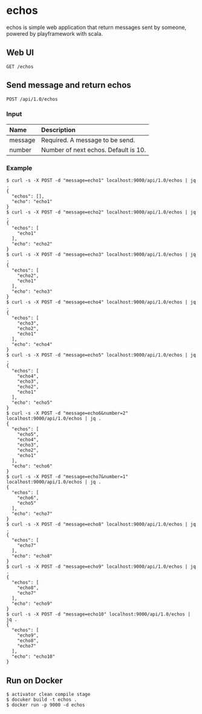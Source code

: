 echos
====================
echos is simple web application that return messages sent by someone, powered by playframework with scala.

## Web UI
```
GET /echos
```

## Send message and return echos
```
POST /api/1.0/echos
```

### Input
| Name    | Description                          |
|:--------|:-------------------------------------|
| message | Required. A message to be send.      |
| number  | Number of next echos. Default is 10. |

### Example
```
$ curl -s -X POST -d "message=echo1" localhost:9000/api/1.0/echos | jq .
{
  "echos": [],
  "echo": "echo1"
}
$ curl -s -X POST -d "message=echo2" localhost:9000/api/1.0/echos | jq .
{
  "echos": [
    "echo1"
  ],
  "echo": "echo2"
}
$ curl -s -X POST -d "message=echo3" localhost:9000/api/1.0/echos | jq .
{
  "echos": [
    "echo2",
    "echo1"
  ],
  "echo": "echo3"
}
$ curl -s -X POST -d "message=echo4" localhost:9000/api/1.0/echos | jq .
{
  "echos": [
    "echo3",
    "echo2",
    "echo1"
  ],
  "echo": "echo4"
}
$ curl -s -X POST -d "message=echo5" localhost:9000/api/1.0/echos | jq .
{
  "echos": [
    "echo4",
    "echo3",
    "echo2",
    "echo1"
  ],
  "echo": "echo5"
}
$ curl -s -X POST -d "message=echo6&number=2" localhost:9000/api/1.0/echos | jq .
{
  "echos": [
    "echo5",
    "echo4",
    "echo3",
    "echo2",
    "echo1"
  ],
  "echo": "echo6"
}
$ curl -s -X POST -d "message=echo7&number=1" localhost:9000/api/1.0/echos | jq .
{
  "echos": [
    "echo6",
    "echo5"
  ],
  "echo": "echo7"
}
$ curl -s -X POST -d "message=echo8" localhost:9000/api/1.0/echos | jq .
{
  "echos": [
    "echo7"
  ],
  "echo": "echo8"
}
$ curl -s -X POST -d "message=echo9" localhost:9000/api/1.0/echos | jq .
{
  "echos": [
    "echo8",
    "echo7"
  ],
  "echo": "echo9"
}
$ curl -s -X POST -d "message=echo10" localhost:9000/api/1.0/echos | jq .
{
  "echos": [
    "echo9",
    "echo8",
    "echo7"
  ],
  "echo": "echo10"
}
```

## Run on Docker
```
$ activator clean compile stage
$ docuker build -t echos .
$ docker run -p 9000 -d echos
```
